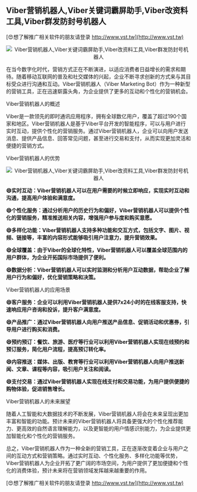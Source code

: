 ## **Viber营销机器人,Viber关键词霸屏助手,Viber改资料工具,Viber群发防封号机器人**

[😍想了解推广相关软件的朋友请登录 http://www.vst.tw](http://www.vst.tw)

 <center><img src="https://vst.tw/MP4/tuiguang/png/4.png" alt="Viber营销机器人,Viber关键词霸屏助手,Viber改资料工具,Viber群发防封号机器人"></center>

在当今数字化时代，营销方式正在不断演进，以适应消费者日益增长的需求和期待。随着移动互联网的普及和社交媒体的兴起，企业不断寻求创新的方式来与其目标受众进行沟通和互动。Viber营销机器人（Viber Marketing Bot）作为一种新型的营销工具，正在迅速崭露头角，为企业提供了更多的互动和个性化的营销机会。

Viber营销机器人的概述

Viber是一款领先的即时通讯应用程序，拥有全球数亿用户，覆盖了超过190个国家和地区。Viber营销机器人是基于Viber平台开发的智能程序，可以与用户进行实时互动，提供个性化的营销服务。通过Viber营销机器人，企业可以向用户发送消息、提供产品信息、回答常见问题，甚至进行交易和支付，从而实现更加灵活和便捷的营销方式。

Viber营销机器人的优势

 <center><img src="https://vst.tw/MP4/tuiguang/png/0.png" alt="Viber营销机器人,Viber关键词霸屏助手,Viber改资料工具,Viber群发防封号机器人"></center>

**😄实时互动：Viber营销机器人可以在用户需要的时候立即响应，实现实时互动和沟通，提高用户体验和满意度。**

**😄个性化服务：通过分析用户的历史行为和偏好，Viber营销机器人可以提供个性化的营销服务，精准推送相关内容，增强用户参与度和购买意愿。**

**😄多样化功能：Viber营销机器人支持多种功能和交互方式，包括文字、图片、视频、链接等，丰富的内容形式能够吸引用户注意力，提升营销效果。**

**😄全球覆盖：由于Viber的全球化特性，Viber营销机器人可以覆盖全球范围内的用户群体，为企业开拓国际市场提供了便利。**

**😄数据分析：Viber营销机器人可以实时监测和分析用户互动数据，帮助企业了解用户行为和偏好，优化营销策略和决策。**

Viber营销机器人的应用场景

**😄客户服务：企业可以利用Viber营销机器人提供7x24小时的在线客服支持，快速响应用户咨询和投诉，提升客户满意度。**

**😄产品推广：通过Viber营销机器人向用户推送产品信息、促销活动和优惠券，引导用户进行购买和消费。**

**😄预约预订：餐饮、旅游、医疗等行业可以利用Viber营销机器人实现在线预约和预订服务，简化用户流程，提高预订转化率。**

**😄内容推送：媒体、出版、教育等行业可以利用Viber营销机器人向用户推送新闻、文章、课程等内容，吸引用户关注和阅读。**

**😄支付交易：通过Viber营销机器人实现在线支付和交易功能，为用户提供便捷的购物体验，促进销售增长。**

Viber营销机器人的未来展望

随着人工智能和大数据技术的不断发展，Viber营销机器人将会在未来呈现出更加丰富和智能的功能。预计未来的Viber营销机器人将具备更强大的个性化推荐能力、更高效的自然语言理解能力，以及更智能的用户情感识别能力，为企业提供更加智能化和个性化的营销服务。

总之，Viber营销机器人作为一种全新的营销工具，正在逐渐改变着企业与用户之间的互动方式和营销策略。通过实时互动、个性化服务、多样化功能等优势，Viber营销机器人为企业开拓了更广阔的市场空间，为用户提供了更加便捷和个性化的消费体验，预计未来将在营销领域发挥越来越重要的作用。

[😍想了解推广相关软件的朋友请登录 http://www.vst.tw](http://www.vst.tw)



